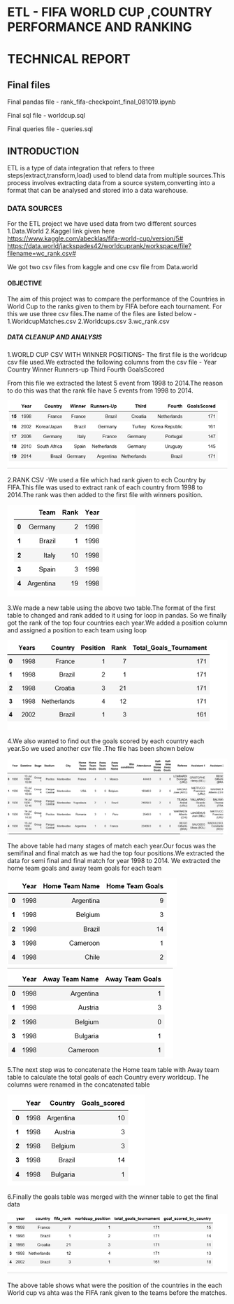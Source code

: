 # ETL - FIFA WORLD CUP ,COUNTRY PERFORMANCE AND RANKING
 # TECHNICAL REPORT

## Final files
Final pandas file -  rank_fifa-checkpoint_final_081019.ipynb

Final sql file - worldcup.sql

Final queries file - queries.sql

## INTRODUCTION
ETL is a type of data integration that refers to three steps(extract,transform,load) used to blend data from multiple sources.This process involves extracting data from a source system,converting into a format that can be analysed and stored into a data warehouse.

### DATA SOURCES 
For the ETL project we have used data from two different sources
1.Data.World
2.Kaggel
       link given here  https://www.kaggle.com/abecklas/fifa-world-cup/version/5#
                        https://data.world/jackspades42/worldcuprank/workspace/file?filename=wc_rank.csv#
  
  We got two csv files from kaggle and one csv file from Data.world
  

#### OBJECTIVE
The aim of this project was to compare the performance of the Countries in World Cup to the ranks given to them by FIFA before each tournament.
For this we use three csv files.The name of the files are listed below -
1.WorldcupMatches.csv
2.Worldcups.csv
3.wc_rank.csv

##### DATA CLEANUP AND ANALYSIS

1.WORLD CUP CSV WITH WINNER POSITIONS- The first file is the worldcup csv file used.We extracted the following columns from the csv file -
Year
Country
Winner
Runners-up
Third 
Fourth
GoalsScored

From this file we extracted the latest 5 event from 1998 to 2014.The reason to do this was that the rank file have 5 events from 1998 to 2014.


![Table showing the cleaned data for positions in World cup ](images_etl/winner_img.PNG)


2.RANK CSV -We used a file which had rank given to ech Country by FIFA.This file was used to extract rank of each country from 1998 to 2014.The rank was then added to the first file with winners position.


![Table showing the ranks ](images_etl/rank_1.PNG)

3.We made a new table using the above two table.The format of the first table to changed and rank added to it using for loop in pandas.
So we finally got the rank of the top four countries each year.We added a position column and assigned a position  to each team using loop

![Table showing the ranks ](images_etl/finalfile_consolidated.PNG)

4.We also wanted to find out the goals scored by each country each year.So we used another csv file .The file has been shown below


![Table showing the ranks ](images_etl/world_cup_whole.PNG)

The above table had many stages of match each year.Our focus was the semifinal and final match as we had the top four positions.We extracted the data for semi final and final match for year 1998 to 2014.
We extracted the home team goals and away team goals for each team 


![Table showing the ranks ](images_etl/home_team.PNG)                ![Table showing the ranks ](images_etl/away_team.PNG)          
                                                              


5.The next step was to concatenate the Home team table with Away team table to calculate the total goals of each Country every worldcup.
  The columns were renamed in the concatenated table 
  
![Table showing the ranks ](images_etl/concat_file.PNG)




6.Finally the goals table was merged with the winner table to get the final data

![Table showing the ranks ](images_etl/final_all_columns.PNG)

The above table shows what were the position of the countries in the each World cup vs ahta was the FIFA rank given to the teams before the matches.







